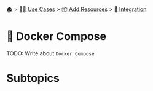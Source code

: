 <!--startTocHeader-->
[🏠](../../../README.md) > [👷🏽 Use Cases](../../README.md) > [📦 Add Resources](../README.md) > [🧩 Integration](README.md)
# 🐳 Docker Compose
<!--endTocHeader-->

TODO: Write about `Docker Compose`

# Subtopics
<!--startTocSubtopic-->
<!--endTocSubtopic-->